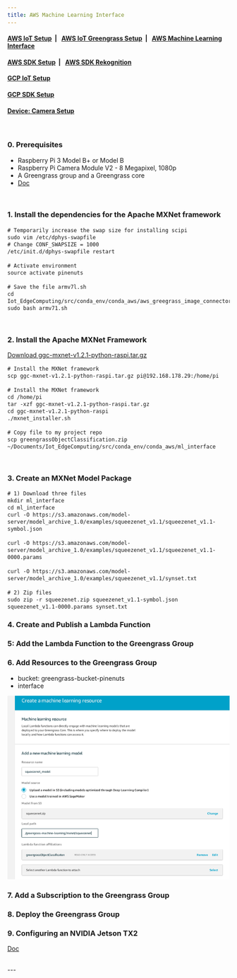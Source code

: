 ```yaml
---
title: AWS Machine Learning Interface
---
```



####  [AWS IoT Setup](https://dujm.github.io/Iot_EdgeComputing/aws_iot)&nbsp;  | &nbsp;   [AWS IoT Greengrass Setup](https://dujm.github.io/Iot_EdgeComputing/aws_iot_greengrass)&nbsp;  | &nbsp;   [AWS Machine Learning Interface](https://dujm.github.io/Iot_EdgeComputing/aws_ml)

#### [AWS SDK Setup](https://dujm.github.io/Iot_EdgeComputing/aws_sdk_cli)&nbsp;  | &nbsp; [AWS SDK Rekognition](https://dujm.github.io/Iot_EdgeComputing/aws_sdk_reko)

#### [GCP IoT Setup](https://dujm.github.io/Iot_EdgeComputing/gcp_iot)

#### [GCP SDK Setup](https://dujm.github.io/Iot_EdgeComputing/gcp_sdk)

#### [Device: Camera Setup](https://dujm.github.io/Iot_EdgeComputing/device_cam)

<br>

### 0. Prerequisites
 * Raspberry Pi 3 Model B+ or Model B
 * Raspberry Pi Camera Module V2 - 8 Megapixel, 1080p
 * A Greengrass group and a Greengrass core
 * [Doc](https://docs.aws.amazon.com/greengrass/latest/developerguide/ml-console.html)

<br>

### 1. Install the dependencies for the Apache MXNet framework

```
# Temporarily increase the swap size for installing scipi
sudo vim /etc/dphys-swapfile
# Change CONF_SWAPSIZE = 1000
/etc/init.d/dphys-swapfile restart

# Activate environment
source activate pinenuts

# Save the file armv7l.sh
cd Iot_EdgeComputing/src/conda_env/conda_aws/aws_greegrass_image_connector
sudo bash armv71.sh
```

<br>

### 2. Install the Apache MXNet Framework
[
Download ggc-mxnet-v1.2.1-python-raspi.tar.gz](https://greengrass-machine-learning-pdx.s3.us-west-2.amazonaws.com/mxnet/ggc-mxnet-v1.2.1-python-raspi.tar.gz?X-Amz-Algorithm=AWS4-HMAC-SHA256&X-Amz-Date=20190420T184724Z&X-Amz-SignedHeaders=host&X-Amz-Expires=3599&X-Amz-Credential=AKIA3LRYJL3ITQX3ZWKI%2F20190420%2Fus-west-2%2Fs3%2Faws4_request&X-Amz-Signature=e88b051929444b0c72d11d34d5bafe6d25784a29d54c53d5255fe216c133be3d)
```
# Install the MXNet framework
scp ggc-mxnet-v1.2.1-python-raspi.tar.gz pi@192.168.178.29:/home/pi

# Install the MXNet framework
cd /home/pi
tar -xzf ggc-mxnet-v1.2.1-python-raspi.tar.gz
cd ggc-mxnet-v1.2.1-python-raspi
./mxnet_installer.sh

# Copy file to my project repo
scp greengrassObjectClassification.zip ~/Documents/Iot_EdgeComputing/src/conda_env/conda_aws/ml_interface

```

<br>

### 3. Create an MXNet Model Package
```
# 1) Download three files
mkdir ml_interface
cd ml_interface
curl -O https://s3.amazonaws.com/model-server/model_archive_1.0/examples/squeezenet_v1.1/squeezenet_v1.1-symbol.json

curl -O https://s3.amazonaws.com/model-server/model_archive_1.0/examples/squeezenet_v1.1/squeezenet_v1.1-0000.params

curl -O https://s3.amazonaws.com/model-server/model_archive_1.0/examples/squeezenet_v1.1/synset.txt

# 2) Zip files
sudo zip -r squeezenet.zip squeezenet_v1.1-symbol.json squeezenet_v1.1-0000.params synset.txt
```

### 4. Create and Publish a Lambda Function

### 5: Add the Lambda Function to the Greengrass Group

### 6. Add Resources to the Greengrass Group
 * bucket: greengrass-bucket-pinenuts
 * interface

 <img src='assets/6_ggObjectClassfication.png' alt='drawing' width='600' />

<br>

### 7. Add a Subscription to the Greengrass Group

### 8. Deploy the Greengrass Group

### 9. Configuring an NVIDIA Jetson TX2
[Doc](https://docs.aws.amazon.com/greengrass/latest/developerguide/ml-console.html)

<br>
---
